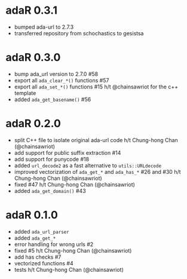 # adaR 0.3.1

* bumped ada-url to 2.7.3
* transferred repository from schochastics to gesistsa

# adaR 0.3.0

* bump ada_url version to 2.7.0 #58
* export all `ada_clear_*()` functions #57
* export all `ada_set_*()` functions #15 h/t @chainsawriot for the c++ template
* added `ada_get_basename()` #56

# adaR 0.2.0

* split C++ file to isolate original ada-url code h/t Chung-hong Chan (@chainsawriot)
* add support for public suffix extraction #14
* add support for punycode #18
* added `url_decode2` as a fast alternative to `utils::URLdecode` 
* improved vectorization of `ada_get_*` and `ada_has_*` #26 and #30 h/t
  Chung-hong Chan (@chainsawriot) 
* fixed #47 h/t Chung-hong Chan (@chainsawriot)
* added `ada_get_domain()` #43


# adaR 0.1.0

* added `ada_url_parser`
* added `ada_get_*`
* error handling for wrong urls #2
* fixed #5 h/t Chung-hong Chan (@chainsawriot)
* add has checks #7 
* vectorized functions #4
* tests h/t Chung-hong Chan (@chainsawriot)
